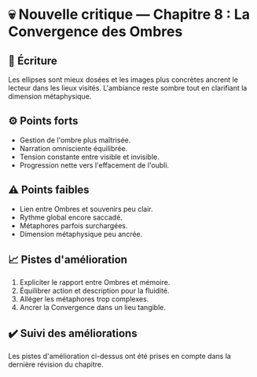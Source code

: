# 💀 Nouvelle critique — Chapitre 8 : La Convergence des Ombres

## 🧠 Écriture
Les ellipses sont mieux dosées et les images plus concrètes ancrent le lecteur dans les lieux visités. L'ambiance reste sombre tout en clarifiant la dimension métaphysique.

## ⚙️ Points forts
- Gestion de l'ombre plus maîtrisée.
- Narration omnisciente équilibrée.
- Tension constante entre visible et invisible.
- Progression nette vers l'effacement de l'oubli.

## ⚠️ Points faibles
- Lien entre Ombres et souvenirs peu clair.
- Rythme global encore saccadé.
- Métaphores parfois surchargées.
- Dimension métaphysique peu ancrée.

## 📈 Pistes d'amélioration
1. Expliciter le rapport entre Ombres et mémoire.
2. Équilibrer action et description pour la fluidité.
3. Alléger les métaphores trop complexes.
4. Ancrer la Convergence dans un lieu tangible.

## ✔️ Suivi des améliorations
Les pistes d'amélioration ci-dessus ont été prises en compte dans la dernière révision du chapitre.

